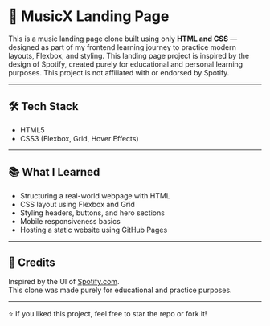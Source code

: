 # 🎵 MusicX Landing Page 

This is a music landing page clone built using only **HTML and CSS** — designed as part of my frontend learning journey to practice modern layouts, Flexbox, and styling.
This landing page project is inspired by the design of Spotify, created purely for educational and personal learning purposes. This project is not affiliated with or endorsed by Spotify.


---

## 🛠️ Tech Stack

- HTML5
- CSS3 (Flexbox, Grid, Hover Effects)

---


## 📚 What I Learned

- Structuring a real-world webpage with HTML
- CSS layout using Flexbox and Grid
- Styling headers, buttons, and hero sections
- Mobile responsiveness basics
- Hosting a static website using GitHub Pages

---

## 🙏 Credits

Inspired by the UI of [Spotify.com](https://spotify.com).  
This clone was made purely for educational and practice purposes.

---


⭐ If you liked this project, feel free to star the repo or fork it!
